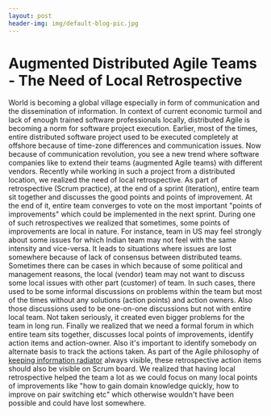 ```yaml
---
layout: post
header-img: img/default-blog-pic.jpg
---
```


# Augmented Distributed Agile Teams - The Need of Local Retrospective

World is becoming a global village especially in form of communication and the dissemination of information. In context of current economic turmoil and lack of enough trained software professionals locally, distributed Agile is becoming a norm for software project execution. Earlier, most of the times, entire distributed software project used to be executed completely at offshore because of time-zone differences and communication issues. Now because of communication revolution, you see a new trend where software companies like to extend their teams (augmented Agile teams) with different vendors. Recently while working in such a project from a distributed location, we realized the need of local retrospective.  As part of retrospective (Scrum practice), at the end of a sprint (iteration), entire team sit together and discusses the good points and points of improvement. At the end of it, entire team converges to vote on the most important "points of improvements" which could be implemented in the next sprint. During one of such retrospectives we realized that sometimes, some points of improvements are local in nature. For instance, team in US may feel strongly about some issues for which Indian team may not feel with the same intensity and vice-versa. It leads to situations where issues are lost somewhere because of lack of consensus between distributed teams. Sometimes there can be cases in which because of some political and management reasons, the local (vendor) team may not want to discuss some local issues with other part (customer) of team. In such cases, there used to be some informal discussions on problems within the team but most of the times without any solutions (action points) and action owners. Also those discussions used to be one-on-one discussions but not with entire local team. Not taken seriously, it created even bigger problems for the team in long run. Finally we realized that we need a formal forum in which entire team sits together, discusses local points of improvements, identify action items and action-owner. Also it's important to identify somebody on alternate basis to track the actions taken. As part of the Agile philosophy of [keeping information radiator](http://blog.xebia.com/2009/03/06/information-store-is-not-same-as-information-radiator/) always visible, these retrospective action items should also be visible on Scrum board. We realized that having local retrospective helped the team a lot as we could focus on many local points of improvements like "how to gain domain knowledge quickly, how to improve on pair switching etc" which otherwise wouldn't have been possible and could have lost somewhere.